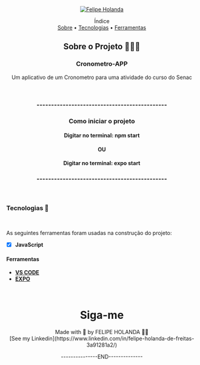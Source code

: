 <p align="center">
   <a href="https://www.linkedin.com/in/felipe-holanda-de-freitas-3a91281a2/">
      <img alt="Felipe Holanda" src="https://img.shields.io/badge/-Felipe Holanda-blue?style=flat&logo=Linkedin&logoColor=bluee" />
   </a>
</p>

<p align="center">Índice<br>
<a href="#-sobre-o-projeto-">Sobre</a> •
<a href="#Tecnologias-">Tecnologias</a> •
<a href="#Ferramentas">Ferramentas</a></p>

<h2 align="center"> Sobre o Projeto 👨🏻‍💻</h2>
<h3 align="center">Cronometro-APP</h3>
<p align="center">Um aplicativo de um Cronometro para uma atividade do curso do Senac</p>

<br>

<h3 align="center">---------------------------------------------</h3>
<h3 align="center">Como iniciar o projeto</h3>
<h4 align="center">Digitar no terminal: npm start </h4>
<h4 align="center">OU</h4>
<h4 align="center">Digitar no terminal: expo start </h4>
<h3 align="center">---------------------------------------------</h3>

<br>

### Tecnologias 🚀

<br>

  As seguintes ferramentas foram usadas na construção do projeto:

  - [x] **JavaScript**

#### Ferramentas

  - [**VS CODE**](https://code.visualstudio.com/)
  - [**EXPO**](https://expo.dev/)

<br>
  <h1 align="center">Siga-me</h1>
  <p align="center">Made with 💜 by FELIPE HOLANDA 👋🏻 <br>[See my Linkedin](https://www.linkedin.com/in/felipe-holanda-de-freitas-3a91281a2/)</p>
   <p align="center">---------------END--------------</p>

